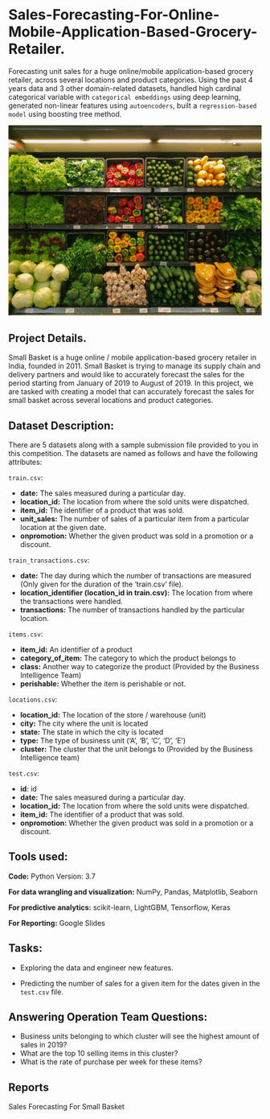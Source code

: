 # Sales-Forecasting-For-Online-Mobile-Application-Based-Grocery-Retailer.

Forecasting unit sales for a huge online/mobile application-based grocery
retailer, across several locations and product categories. Using the past 4 years data and 3 other domain-related datasets, handled
high cardinal categorical variable with `categorical embeddings` using deep learning, generated non-linear features using
`autoencoders`, built a `regression-based model` using boosting tree method.

![Alt Text](https://github.com/aayanmaity/Sales-Forecasting-For-Online-Mobile-Application-Based-Grocery-Retailer./blob/main/Report/nrd-D6Tu_L3chLE-unsplash.jpg)

## Project Details.

Small Basket is a huge online / mobile application-based grocery retailer in India, founded
in 2011. Small Basket is trying to manage its supply chain and delivery partners and would
like to accurately forecast the sales for the period starting from January of 2019 to August
of 2019. 
In this project, we are tasked with creating a model that can accurately forecast the
sales for small basket across several locations and product categories.

## Dataset Description:

There are 5 datasets along with a sample submission file provided to you in this
competition. The datasets are named as follows and have the following attributes:

`train.csv`:
*  **date:** The sales measured during a particular day.
*  **location_id:** The location from where the sold units were dispatched.
*  **item_id:** The identifier of a product that was sold.
*  **unit_sales:** The number of sales of a particular item from a particular location at the given date.
*  **onpromotion:** Whether the given product was sold in a promotion or a discount.

`train_transactions.csv`:
* **date:** The day during which the number of transactions are measured (Only given for the duration of the ‘train.csv’ file).
* **location_identifier (location_id in train.csv):** The location from where the transactions were handled.
* **transactions:** The number of transactions handled by the particular location.

`items.csv`:
* **item_id:** An identifier of a product
* **category_of_item:** The category to which the product belongs to
* **class:** Another way to categorize the product (Provided by the Business Intelligence Team)
* **perishable:** Whether the item is perishable or not.

`locations.csv`:
* **location_id:** The location of the store / warehouse (unit)
* **city:** The city where the unit is located
* **state:** The state in which the city is located
* **type:** The type of business unit (‘A’, ‘B’, ‘C’, ‘D’, ‘E’)
* **cluster:** The cluster that the unit belongs to (Provided by the Business Intelligence team)

`test.csv`:
*  **id**: id
*  **date:** The sales measured during a particular day.
*  **location_id:** The location from where the sold units were dispatched.
*  **item_id:** The identifier of a product that was sold.
*  **onpromotion:** Whether the given product was sold in a promotion or a discount.


## Tools used:

**Code:** Python Version: 3.7

**For data wrangling and visualization:** NumPy, Pandas, Matplotlib, Seaborn

**For predictive analytics:** scikit-learn, LightGBM, Tensorflow, Keras

**For Reporting:** Google Slides

## Tasks:

* Exploring the data and engineer new features.

* Predicting the number of sales for a given item for the dates given in the `test.csv` file.

## Answering Operation Team Questions:

* Business units belonging to which cluster will see the highest amount of sales in 2019?
* What are the top 10 selling items in this cluster?
* What is the rate of purchase per week for these items?

## Reports

Sales Forecasting For Small Basket 

